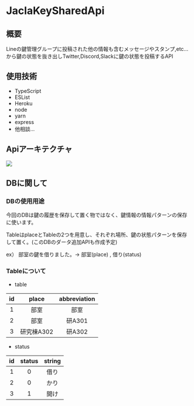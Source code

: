 # JaclaKeySharedApi

## 概要

Lineの鍵管理グループに投稿された他の情報も含むメッセージやスタンプ,etc...から鍵の状態を抜き出しTwitter,Discord,Slackに鍵の状態を投稿するAPI

## 使用技術

- TypeScript
- ESList
- Heroku
- node
- yarn
- express
- 他相談...

## Apiアーキテクチャ
![](https://user-images.githubusercontent.com/48125577/107884767-22595c00-6f3a-11eb-81f3-4cbd8267b505.png)

## DBに関して

### DBの使用用途

今回のDBは鍵の履歴を保存して置く物ではなく、鍵情報の情報パターンの保存に使います。

TableはplaceとTableの2つを用意し、それぞれ場所、鍵の状態パターンを保存して置く。(このDBのダータ追加APIも作成予定)

ex） 部室の鍵を借りました。-> 部室(place) , 借り(status)

### Tableについて
- table

| id  | place      | abbreviation |
| :-: | :--------: | :----------: |
| 1   | 部室       | 部室         |
| 2   | 部室       | 研A301       |
| 3   | 研究棟A302 | 研A302       |

- status

| id  | status | string |
| :-: | :----: | :----: |
| 1   | 0      | 借り   |
| 2   | 0      | かり   |
| 3   | 1      | 開け   | 



